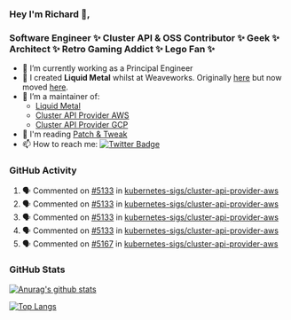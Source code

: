 ### Hey I'm Richard 👋, 

<h3 align="left">Software Engineer ✨ Cluster API & OSS Contributor ✨ Geek ✨ Architect ✨ Retro Gaming Addict ✨ Lego Fan ✨</h3>

- 🔭 I’m currently working as a Principal Engineer
- 📯 I created **Liquid Metal** whilst at Weaveworks. Originally [here](https://github.com/weaveworks-liquidmetal) but now moved [here](https://github.com/liquidmetal-dev).
- 👯 I’m a maintainer of:
  -  [Liquid Metal](https://github.com/liquidmetal-dev)
  -  [Cluster API Provider AWS](https://github.com/kubernetes-sigs/cluster-api-provider-aws)
  -  [Cluster API Provider GCP](https://github.com/kubernetes-sigs/cluster-api-provider-gcp)
- 💬 I'm reading [Patch & Tweak](https://bjooks.com/products/patch-tweak-exploring-modular-synthesis)
- 📫 How to reach me: [![Twitter Badge](https://img.shields.io/badge/-@fruit_case-00acee?style=flat&logo=Twitter&logoColor=white)](https://twitter.com/intent/follow?screen_name=fruit_case "Follow on Twitter")

### GitHub Activity 

<!--START_SECTION:activity-->
1. 🗣 Commented on [#5133](https://github.com/kubernetes-sigs/cluster-api-provider-aws/pull/5133#issuecomment-2424093204) in [kubernetes-sigs/cluster-api-provider-aws](https://github.com/kubernetes-sigs/cluster-api-provider-aws)
2. 🗣 Commented on [#5133](https://github.com/kubernetes-sigs/cluster-api-provider-aws/pull/5133#issuecomment-2423843380) in [kubernetes-sigs/cluster-api-provider-aws](https://github.com/kubernetes-sigs/cluster-api-provider-aws)
3. 🗣 Commented on [#5133](https://github.com/kubernetes-sigs/cluster-api-provider-aws/pull/5133#issuecomment-2423775065) in [kubernetes-sigs/cluster-api-provider-aws](https://github.com/kubernetes-sigs/cluster-api-provider-aws)
4. 🗣 Commented on [#5133](https://github.com/kubernetes-sigs/cluster-api-provider-aws/pull/5133#issuecomment-2423767405) in [kubernetes-sigs/cluster-api-provider-aws](https://github.com/kubernetes-sigs/cluster-api-provider-aws)
5. 🗣 Commented on [#5167](https://github.com/kubernetes-sigs/cluster-api-provider-aws/pull/5167#issuecomment-2423698611) in [kubernetes-sigs/cluster-api-provider-aws](https://github.com/kubernetes-sigs/cluster-api-provider-aws)
<!--END_SECTION:activity-->

### GitHub Stats

[![Anurag's github stats](https://github-readme-stats.vercel.app/api?username=richardcase&count_private=true&show_icons=true)](https://github.com/anuraghazra/github-readme-stats)

[![Top Langs](https://github-readme-stats.vercel.app/api/top-langs/?username=richardcase&hide=html&layout=compact)](https://github.com/anuraghazra/github-readme-stats)
